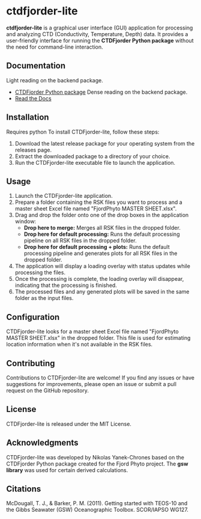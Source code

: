 # ctdfjorder-lite

**ctdfjorder-lite** is a graphical user interface (GUI) application for processing and analyzing CTD (Conductivity, Temperature, Depth) data. It provides a user-friendly interface for running the **CTDFjorder Python package** without the need for command-line interaction.

## Documentation
Light reading on the backend package.
- [CTDFjorder Python package](#https://github.com/nikothomas/CTDFjorder)
Dense reading on the backend package.
- [Read the Docs](#https://nikothomas.github.io/CTDFjorder/CTDFjorder/CTDFjorder.html)

## Installation
Requires python
To install CTDFjorder-lite, follow these steps:

1. Download the latest release package for your operating system from the releases page.
2. Extract the downloaded package to a directory of your choice.
3. Run the CTDFjorder-lite executable file to launch the application.

## Usage

1. Launch the CTDFjorder-lite application.
2. Prepare a folder containing the RSK files you want to process and a master sheet Excel file named "FjordPhyto MASTER SHEET.xlsx".
3. Drag and drop the folder onto one of the drop boxes in the application window:
   - **Drop here to merge:** Merges all RSK files in the dropped folder.
   - **Drop here for default processing:** Runs the default processing pipeline on all RSK files in the dropped folder.
   - **Drop here for default processing + plots:** Runs the default processing pipeline and generates plots for all RSK files in the dropped folder.
4. The application will display a loading overlay with status updates while processing the files.
5. Once the processing is complete, the loading overlay will disappear, indicating that the processing is finished.
6. The processed files and any generated plots will be saved in the same folder as the input files.

## Configuration

CTDFjorder-lite looks for a master sheet Excel file named "FjordPhyto MASTER SHEET.xlsx" in the dropped folder. This file is used for estimating location information when it's not available in the RSK files.

## Contributing

Contributions to CTDFjorder-lite are welcome! If you find any issues or have suggestions for improvements, please open an issue or submit a pull request on the GitHub repository.

## License

CTDFjorder-lite is released under the MIT License.

## Acknowledgments

CTDFjorder-lite was developed by Nikolas Yanek-Chrones based on the CTDFjorder Python package created for the Fjord Phyto project. The **gsw library** was used for certain derived calculations.

## Citations

McDougall, T. J., & Barker, P. M. (2011). Getting started with TEOS-10 and the Gibbs Seawater (GSW) Oceanographic Toolbox. SCOR/IAPSO WG127.
